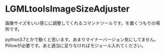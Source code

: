 # LGMLtoolsImageSizeAdjuster

画像サイズをいい感じに調整してくれるコマンドツールです。を置くつもりの場所です。

python3.7とかで動くと思います。あまりマイナーバージョン気にしてません。
Pillowが必要です。あと適当に足りなければモジュール入れてください。



